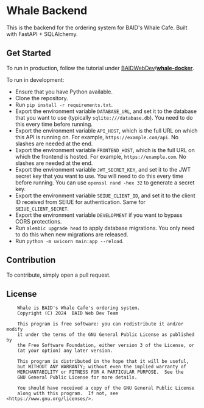 # Whale Backend

This is the backend for the ordering system for BAID's Whale Cafe. Built with FastAPI + SQLAlchemy.

## Get Started

To run in production, follow the tutorial under [BAIDWebDev](https://github.com/BAIDWebDev)/[**whale-docker**](https://github.com/BAIDWebDev/whale-docker).

To run in development:

* Ensure that you have Python available.
* Clone the repository.
* Run `pip install -r requirements.txt`.
* Export the environment variable `DATABASE_URL`, and set it to the database that you want to use (typically `sqlite:///database.db`). You need to do this every time before running.
* Export the environment variable `API_HOST`, which is the full URL on which this API is running on. For example, `https://example.com/api`. No slashes are needed at the end.
* Export the environment variable `FRONTEND_HOST`, which is the full URL on which the frontend is hosted. For example, `https://example.com`. No slashes are needed at the end.
* Export the environment variable `JWT_SECRET_KEY`, and set it to the JWT secret key that you want to use. You will need to do this every time before running. You can use `openssl rand -hex 32` to generate a secret key.
* Export the environment variable `SEIUE_CLIENT_ID`, and set it to the client ID received from SEIUE for authentication. Same for `SEIUE_CLIENT_SECRET`.
* Export the environment variable `DEVELOPMENT` if you want to bypass CORS protections.
* Run `alembic upgrade head` to apply database migrations. You only need to do this when new migrations are released.
* Run `python -m uvicorn main:app --reload`.

## Contribution

To contribute, simply open a pull request.

## License

```
    Whale is BAID's Whale Cafe's ordering system.
    Copyright (C) 2024  BAID Web Dev Team

    This program is free software: you can redistribute it and/or modify
    it under the terms of the GNU General Public License as published by
    the Free Software Foundation, either version 3 of the License, or
    (at your option) any later version.

    This program is distributed in the hope that it will be useful,
    but WITHOUT ANY WARRANTY; without even the implied warranty of
    MERCHANTABILITY or FITNESS FOR A PARTICULAR PURPOSE.  See the
    GNU General Public License for more details.

    You should have received a copy of the GNU General Public License
    along with this program.  If not, see <https://www.gnu.org/licenses/>.
```
